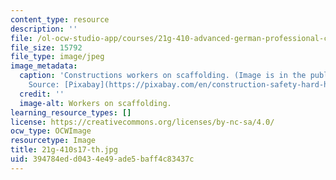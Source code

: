 ```yaml
---
content_type: resource
description: ''
file: /ol-ocw-studio-app/courses/21g-410-advanced-german-professional-communication-spring-2017/394784edd0434e49ade5baff4c83437c_21g-410s17-th.jpg
file_size: 15792
file_type: image/jpeg
image_metadata:
  caption: 'Constructions workers on scaffolding. (Image is in the public domain.
    Source: [Pixabay](https://pixabay.com/en/construction-safety-hard-hat-helmet-2238779/).)'
  credit: ''
  image-alt: Workers on scaffolding.
learning_resource_types: []
license: https://creativecommons.org/licenses/by-nc-sa/4.0/
ocw_type: OCWImage
resourcetype: Image
title: 21g-410s17-th.jpg
uid: 394784ed-d043-4e49-ade5-baff4c83437c
---
```

